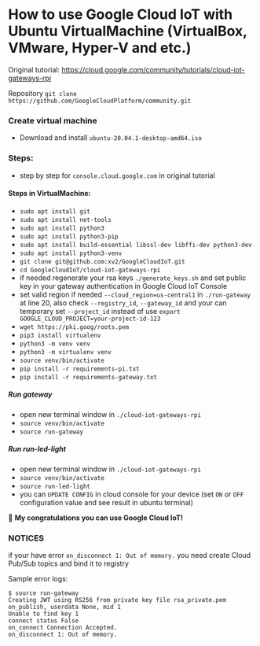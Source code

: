 # How to use Google Cloud IoT with Ubuntu VirtualMachine (VirtualBox, VMware, Hyper-V and etc.)

Original tutorial: https://cloud.google.com/community/tutorials/cloud-iot-gateways-rpi

Repository `git clone https://github.com/GoogleCloudPlatform/community.git`


### Create virtual machine
* Download and install `ubuntu-20.04.1-desktop-amd64.iso`

### Steps:

* step by step for `console.cloud.google.com` in original tutorial

#### Steps in VirtualMachine:

* `sudo apt install git`
* `sudo apt install net-tools`
* `sudo apt install python3`
* `sudo apt install python3-pip`
* `sudo apt install build-essential libssl-dev libffi-dev python3-dev`
* `sudo apt install python3-venv`
* `git clone git@github.com:xv2/GoogleCloudIoT.git`
* `cd GoogleCloudIoT/cloud-iot-gateways-rpi`
* if needed regenerate your rsa keys `./generate_keys.sh` and set public key in your gateway authentication in Google Cloud IoT Console
* set valid region if needed `--cloud_region=us-central1` in `./run-gateway` at line 20, also check `--registry_id`, `--gateway_id` and your can temporary set `--project_id` instead of use `export GOOGLE_CLOUD_PROJECT=your-project-id-123`
* `wget https://pki.goog/roots.pem`
* `pip3 install virtualenv`
* `python3 -m venv venv`
* `python3 -m virtualenv venv`
* `source venv/bin/activate`
* `pip install -r requirements-pi.txt`
* `pip install -r requirements-gateway.txt`


##### Run gateway
* open new terminal window in `./cloud-iot-gateways-rpi`
* `source venv/bin/activate`
* `source run-gateway`

##### Run run-led-light
* open new terminal window in `./cloud-iot-gateways-rpi`
* `source venv/bin/activate`
* `source run-led-light`
* you can `UPDATE CONFIG` in cloud console for your device (set `ON` or `OFF` configuration value and see result in ubuntu terminal)

:tada: **My congratulations you can use Google Cloud IoT!**


### NOTICES
if your have error `on_disconnect 1: Out of memory.` you need create Cloud Pub/Sub topics and bind it to registry

Sample error logs:
```
$ source run-gateway
Creating JWT using RS256 from private key file rsa_private.pem
on_publish, userdata None, mid 1
Unable to find key 1
connect status False
on_connect Connection Accepted.
on_disconnect 1: Out of memory.
```
